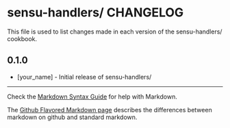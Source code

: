 sensu-handlers/ CHANGELOG
=========================

This file is used to list changes made in each version of the sensu-handlers/ cookbook.

0.1.0
-----
- [your_name] - Initial release of sensu-handlers/

- - -
Check the [Markdown Syntax Guide](http://daringfireball.net/projects/markdown/syntax) for help with Markdown.

The [Github Flavored Markdown page](http://github.github.com/github-flavored-markdown/) describes the differences between markdown on github and standard markdown.
